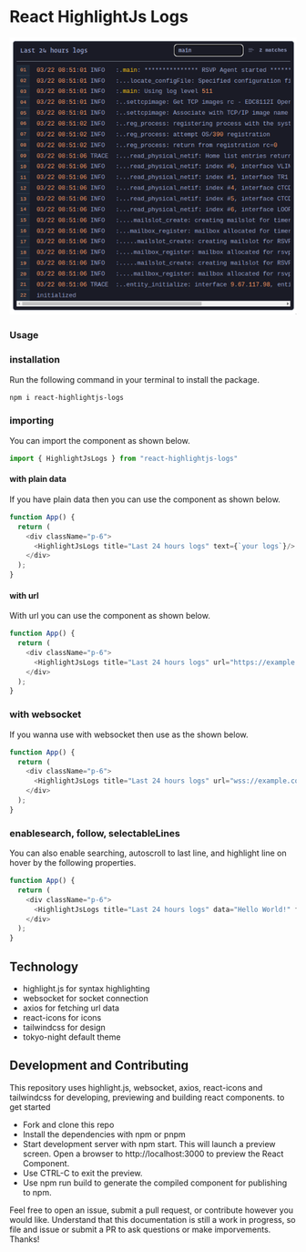 # React HighlightJs Logs

![screenshot](./screenshot.png)

### Usage

### installation
Run the following command in your terminal to install the package.

```bash
npm i react-highlightjs-logs
```

### importing
You can import the component as shown below.
```javascript
import { HighlightJsLogs } from "react-highlightjs-logs"
```

#### with plain data
If you have plain data then you can use the component as shown below.
```javascript
function App() {
  return (
    <div className="p-6">
      <HighlightJsLogs title="Last 24 hours logs" text={`your logs`}/>
    </div>
  );
}
```

#### with url
With url you can use the component as shown below.
```javascript
function App() {
  return (
    <div className="p-6">
      <HighlightJsLogs title="Last 24 hours logs" url="https://example.com"/>
    </div>
  );
}
```

### with websocket
If you wanna use with websocket then use as the shown below.
```javascript
function App() {
  return (
    <div className="p-6">
      <HighlightJsLogs title="Last 24 hours logs" url="wss://example.com" websocket/>
    </div>
  );
}
```

### enablesearch, follow, selectableLines
You can also enable searching, autoscroll to last line, and highlight line on hover by the following properties. 
```javascript
function App() {
  return (
    <div className="p-6">
      <HighlightJsLogs title="Last 24 hours logs" data="Hello World!" follow selectableLines/>
    </div>
  );
}
```

## Technology
- highlight.js for syntax highlighting
- websocket for socket connection
- axios for fetching url data
- react-icons for icons
- tailwindcss for design
- tokyo-night default theme

## Development and Contributing
This repository uses highlight.js, websocket, axios, react-icons and tailwindcss for developing, previewing and building react components. to get started

- Fork and clone this repo
- Install the dependencies with npm or pnpm
- Start development server with npm start. This will launch a preview screen. Open a browser to http://localhost:3000 to preview the React Component.
- Use CTRL-C to exit the preview.
- Use npm run build to generate the compiled component for publishing to npm.

Feel free to open an issue, submit a pull request, or contribute however you would like. Understand that this documentation is still a work in progress, so file and issue or submit a PR to ask questions or make imporvements. Thanks!
